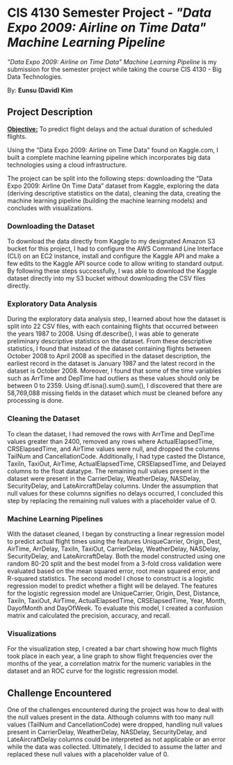 # CIS 4130 Semester Project - *"Data Expo 2009: Airline on Time Data" Machine Learning Pipeline* 

*"Data Expo 2009: Airline on Time Data" Machine Learning Pipeline* is my submission for the semester project while taking the course CIS 4130 - Big Data Technologies. 

By: **Eunsu (David) Kim** 

## Project Description

**<ins>Objective:</ins>** To predict flight delays and the actual duration of scheduled flights. 

Using the "Data Expo 2009: Airline on Time Data" found on Kaggle.com, I built a complete machine learning pipeline which incorporates big data technologies using a cloud infrastructure. 

The project can be split into the following steps: downloading the “Data Expo 2009: Airline On Time Data” dataset from Kaggle, exploring the data (deriving descriptive statistics on the data), cleaning the data, creating the machine learning pipeline (building the machine learning models) and concludes with visualizations.

### Downloading the Dataset 
To download the data directly from Kaggle to my designated Amazon S3 bucket for this project, I had to configure the AWS Command Line Interface (CLI) on an EC2 instance, install and configure the Kaggle API and make a few edits to the Kaggle API source code to allow writing to standard output. By following these steps successfully, I was able to download the Kaggle dataset directly into my S3 bucket without downloading the CSV files directly.

### Exploratory Data Analysis
During the exploratory data analysis step, I learned about how the dataset is split into 22 CSV files, with each containing flights that occurred between the years 1987 to 2008. Using df.describe(), I was able to generate preliminary descriptive statistics on the dataset. From these descriptive statistics, I found that instead of the dataset containing flights between October 2008 to April 2008 as specified in the dataset description, the earliest record in the dataset is January 1987 and the latest record in the dataset is October 2008. Moreover, I found that some of the time variables such as ArrTime and DepTime had outliers as these values should only be between 0 to 2359. Using df.isna().sum().sum(), I discovered that there are 58,769,088 missing fields in the dataset which must be cleaned before any processing is done. 

### Cleaning the Dataset 
To clean the dataset, I had removed the rows with ArrTime and DepTime values greater than 2400, removed any rows where ActualElapsedTime, CRSElapsedTime, and AirTime values were null, and dropped the columns TailNum and CancellationCode. Additionally, I had type casted the Distance, TaxiIn, TaxiOut, AirTime, ActualElapsedTime, CRSElapsedTime, and Delayed columns to the float datatype. The remaining null values present in the dataset were present in the CarrierDelay, WeatherDelay, NASDelay, SecurityDelay, and LateAircraftDelay columns. Under the assumption that null values for these columns signifies no delays occurred, I concluded this step by replacing the remaining null values with a placeholder value of 0. 

### Machine Learning Pipelines
With the dataset cleaned, I began by constructing a linear regression model to predict actual flight times using the features UniqueCarrier, Origin, Dest, AirTime, ArrDelay, TaxiIn, TaxiOut, CarrierDelay, WeatherDelay, NASDelay, SecurityDelay, and LateAircraftDelay. Both the model constructed using one random 80-20 split and the best model from a 3-fold cross validation were evaluated based on the mean squared error, root mean squared error, and R-squared statistics. The second model I chose to construct is a logistic regression model to predict whether a flight will be delayed. The features for the logistic regression model are UniqueCarrier, Origin, Dest, Distance, TaxiIn, TaxiOut, AirTime, ActualElapsedTime, CRSElapsedTime, Year, Month, DayofMonth and DayOfWeek. To evaluate this model, I created a confusion matrix and calculated the precision, accuracy, and recall. 

### Visualizations
For the visualization step, I created a bar chart showing how much flights took place in each year, a line graph to show flight frequencies over the months of the year, a correlation matrix for the numeric variables in the dataset and an ROC curve for the logistic regression model.

## Challenge Encountered 
One of the challenges encountered during the project was how to deal with the null values present in the data. Although columns with too many null values (TailNum and CancellationCode) were dropped, handling null values present in CarrierDelay, WeatherDelay, NASDelay, SecurityDelay, and LateAircraftDelay columns could be interpreted as not applicable or an error while the data was collected. Ultimately, I decided to assume the latter and replaced these null values with a placeholder value of 0. 
